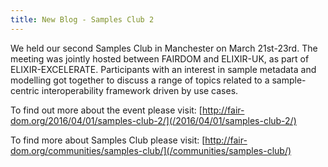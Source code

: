 ```yaml
---
title: New Blog - Samples Club 2
---
```

We held our second Samples Club in Manchester on March 21st-23rd. 
The meeting was jointly hosted between FAIRDOM and ELIXIR-UK, as part of ELIXIR-EXCELERATE. 
Participants with an interest in sample metadata and modelling got together to discuss a range of topics related to a sample-centric interoperability framework driven by use cases.

To find out more about the event please visit:
[http://fair-dom.org/2016/04/01/samples-club-2/](/2016/04/01/samples-club-2/)

To find more about Samples Club please visit:
[http://fair-dom.org/communities/samples-club/](/communities/samples-club/)